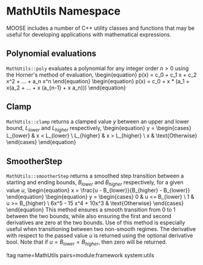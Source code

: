 # MathUtils Namespace

MOOSE includes a number of C++ utility classes and functions that may be useful for developing
applications with mathematical expressions.

## Polynomial evaluations

`MathUtils::poly` evaluates a polynomial for any integer order $n>0$ using the Horner's method of evaluation,
\begin{equation}
  p(x) = c_0 + c_1 x + c_2 x^2 + ... + a_n x^n
\end{equation}
\begin{equation}
  p(x) = c_0 + x * (a_1 + x(a_2 + ... + x (a_{n-1} + x a_n)))
\end{equation}

## Clamp

`MathUtils::clamp` returns a clamped value $y$ between an upper and lower bound, $L_{lower}$ and $L_{higher}$ respectively,
\begin{equation}
  y =
  \begin{cases}
    L_{lower}  & x < L_{lower}  \\
    L_{higher} & x > L_{higher} \\
    x & \text{Otherwise}
  \end{cases}
\end{equation}

## SmootherStep

`MathUtils::smootherStep` returns a smoothed step transition between a starting and ending bounds, $B_{lower}$ and $B_{higher}$ respectively, for a given value $u$,
\begin{equation}
  x = \frac{u - B_{lower}}{B_{higher} - B_{lower}}
\end{equation}
\begin{equation}
  y =
  \begin{cases}
    0 & u <= B_{lower}  \\
    1 & u >= B_{higher} \\
    6x^5 - 15 x^4 + 10x^3 & \text{Otherwise}
  \end{cases}
\end{equation}
This method ensures a smooth transition from 0 to 1 between the two bounds, while also ensuring the first and second derivatives are zero at the two bounds.
Use of this method is especially useful when transitioning between two non-smooth regimes.
The derivative with respect to the passed value $u$ is returned using the optional derivative bool. Note that if $u = B_{lower} = B_{higher}$, then zero will be returned.

!tag name=MathUtils pairs=module:framework system:utils
